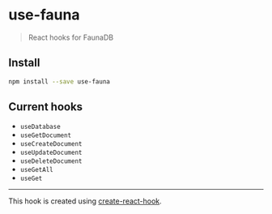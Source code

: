 # use-fauna

> React hooks for FaunaDB

## Install

```bash
npm install --save use-fauna
```

## Current hooks

- `useDatabase`
- `useGetDocument`
- `useCreateDocument`
- `useUpdateDocument`
- `useDeleteDocument`
- `useGetAll`
- `useGet`

---

This hook is created using [create-react-hook](https://github.com/hermanya/create-react-hook).
